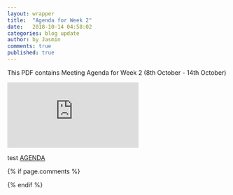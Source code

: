 ```yaml
---
layout: wrapper
title:  "Agenda for Week 2"
date:   2018-10-14 04:58:02
categories: blog update
author: by Jasmin
comments: true
published: true
---
```


This PDF contains Meeting Agenda for Week 2 (8th October - 14th October)

![Agenda WEEK 2](https://github.com/mohamedjasmin/lothori/blob/master/img/Meeting-Agenda%20%5BWEEK%202%5D.pdf)

test
[AGENDA](img/cv.pdf)






{% if page.comments %} 
<div id="disqus_thread"></div>
<script>
var disqus_config = function () {
this.page.url = PAGE_URL;  
this.page.identifier = PAGE_IDENTIFIER; 
};
*/
(function() { 
var d = document, s = d.createElement('script');
s.src = 'https://lothori16.disqus.com/embed.js';
s.setAttribute('data-timestamp', +new Date());
(d.head || d.body).appendChild(s);
})();
</script>
{% endif %}

